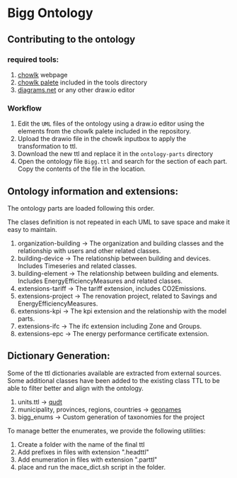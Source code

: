 # Bigg Ontology

## Contributing to the ontology

### required tools:
1. [chowlk](https://chowlk.linkeddata.es/) webpage
2. [chowlk palete](chowlk-library-complete.xml) included in the tools directory
3. [diagrams.net](https://www.diagrams.net/) or any other draw.io editor

### Workflow
1. Edit the `UML` files of the ontology using a draw.io editor using the elements from the chowlk palete included in the repository.
2. Upload the drawio file in the chowlk inputbox to apply the transformation to ttl.
3. Download the new ttl and replace it in the `ontology-parts` directory
4. Open the ontology file `Bigg.ttl` and search for the section of each part. Copy the contents of the file in the location.


## Ontology information and extensions:

The ontology parts are loaded following this order.

The clases definition is not repeated in each UML to save space and make it easy to maintain. 

1. organization-building -> The organization and building classes and the relationship with users and other related classes.
2. building-device       -> The relationship between building and devices. Includes Timeseries and related classes.
3. building-element      -> The relationship between building and elements. Includes EnergyEfficiencyMeasures and related classes.
4. extensions-tariff     -> The tariff extension, includes CO2Emissions.
5. extensions-project    -> The renovation project, related to Savings and EnergyEfficiencyMeasures.
6. extensions-kpi        -> The kpi extension and the relationship with the model parts.
7. extensions-ifc        -> The ifc extension including Zone and Groups.
8. extensions-epc        -> The energy performance certificate extension.


## Dictionary Generation:

Some of the ttl dictionaries available are extracted from external sources. Some additional classes have been added to the existing class TTL to be able to filter better and align with the ontology.

1. units.ttl                                    -> [qudt](https://www.qudt.org/)
2. municipality, provinces, regions, countries  -> [geonames](https://sws.geonames.org)
3. bigg_enums                                   -> Custom generation of taxonomies for the project

To manage better the enumerates, we provide the following utilities:

1. Create a folder with the name of the final ttl
2. Add prefixes in files with extension ".headttl"
3. Add enumeration  in files with extension ".parttl"
4. place and run the mace_dict.sh script in the folder.
